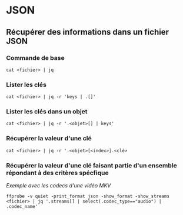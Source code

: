 # JSON  

## Récupérer des informations dans un fichier JSON  

### Commande de base  

```shell
cat <fichier> | jq
```

### Lister les clés  

```shell
cat <fichier> | jq -r 'keys | .[]'
```

### Lister les clés dans un objet  

```shell
cat <fichier> | jq -r '.<objet>[] | keys'
```

### Récupérer la valeur d'une clé  

```shell
cat <fichier> | jq -r '.<objet>[<index>].<clé>
```

### Récupérer la valeur d'une clé faisant partie d'un ensemble répondant à des critères spécfique  

*Exemple avec les codecs d'une vidéo MKV*  

```shell
ffprobe -v quiet -print_format json -show_format -show_streams <fichier> | jq '.streams[] | select(.codec_type=="audio") | .codec_name'
```
